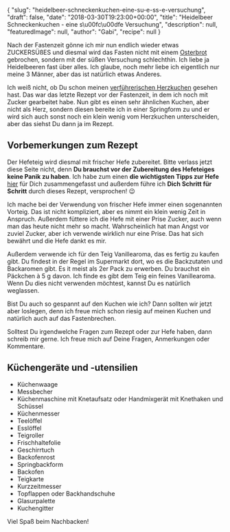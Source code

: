 {
    "slug": "heidelbeer-schneckenkuchen-eine-su-e-ss-e-versuchung",
    "draft": false,
    "date": "2018-03-30T19:23:00+00:00",
    "title": "Heidelbeer Schneckenkuchen - eine s\u00fc\u00dfe Versuchung",
    "description": null,
    "featuredImage": null,
    "author": "Gabi",
    "recipe": null
}

Nach der Fastenzeit gönne ich mir nun endlich wieder etwas ZUCKERSÜßES und diesmal wird das Fasten nicht mit einem [Osterbrot](https://kochfokus.de/artikel/suesses-no-knead-osterbrot/ "Osterbrot") gebrochen, sondern mit der süßen Versuchung schlechthin. Ich liebe ja Heidelbeeren fast über alles. Ich glaube, noch mehr liebe ich eigentlich nur meine 3 Männer, aber das ist natürlich etwas Anderes.

Ich weiß nicht, ob Du schon meinen [verführerischen Herzkuchen](https://kochfokus.de/artikel/verfuehrerischer-herzschneckenkuchen/ "verführerischen Herzkuchen") gesehen hast. Das war das letzte Rezept vor der Fastenzeit, in dem ich noch mit Zucker gearbeitet habe. Nun gibt es einen sehr ähnlichen Kuchen, aber nicht als Herz, sondern diesen bereite ich in einer Springform zu und er wird sich auch sonst noch ein klein wenig vom Herzkuchen unterscheiden, aber das siehst Du dann ja im Rezept.

## Vorbemerkungen zum Rezept

Der Hefeteig wird diesmal mit frischer Hefe zubereitet. Bitte verlass jetzt diese Seite nicht, denn **Du brauchst vor der Zubereitung des Hefeteiges keine Panik zu haben**. Ich habe zum einen **die wichtigsten Tipps zur Hefe** [hier](https://kochfokus.de/artikel/hefe/ "hier") für Dich zusammengefasst und außerdem führe ich **Dich Schritt für Schritt** durch dieses Rezept, versprochen! 😉

Ich mache bei der Verwendung von frischer Hefe immer einen sogenannten Vorteig. Das ist nicht kompliziert, aber es nimmt ein klein wenig Zeit in Anspruch. Außerdem füttere ich die Hefe mit einer Prise Zucker, auch wenn man das heute nicht mehr so macht. Wahrscheinlich hat man Angst vor zuviel Zucker, aber ich verwende wirklich nur eine Prise. Das hat sich bewährt und die Hefe dankt es mir.

Außerdem  verwende ich für den Teig Vanillearoma, das es fertig zu kaufen gibt. Du findest in der Regel im Supermarkt dort, wo es die Backzutaten und Backaromen gibt. Es it meist als 2er Pack zu erwerben. Du brauchst ein Päckchen à 5 g davon. Ich finde es gibt dem Teig ein feines Vanillearoma. Wenn Du dies nicht verwenden möchtest, kannst Du es natürlich weglassen.

Bist Du auch so gespannt auf den Kuchen wie ich? Dann sollten wir jetzt aber loslegen, denn ich freue mich schon riesig auf meinen Kuchen und natürlich auch auf das Fastenbrechen.

Solltest Du irgendwelche Fragen zum Rezept oder zur Hefe haben, dann schreib mir gerne. Ich freue mich auf Deine Fragen, Anmerkungen oder Kommentare.

## Küchengeräte und -utensilien
- Küchenwaage
- Messbecher
- Küchenmaschine mit Knetaufsatz oder Handmixgerät mit Knethaken und Schüssel
- Küchenmesser
- Teelöffel
- Esslöffel
- Teigroller
- Frischhaltefolie
- Geschirrtuch
- Backofenrost
- Springbackform
- Backofen
- Teigkarte
- Kurzzeitmesser
- Topflappen oder Backhandschuhe
- Glasurpalette
- Kuchengitter

Viel Spaß beim Nachbacken!